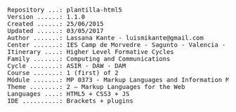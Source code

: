 <pre>
Repository ...: plantilla-html5
Version ......: 1.1.0
Created ......: 25/06/2015
Updated ......: 03/05/2017
Author .......: Lassana Kante - luismikante@gmail.com
Center .......: IES Camp de Morvedre - Sagunto - Valencia - Spain
Itinerary ....: Higher Level Formative Cycles
Family .......: Computing and Communications
Cycle ........: ASIR - DAW - DAM
Course .......: 1 (first) of 2
Módule .......: MP 0373 - Markup Languages and Information Management Systems
Theme ........: 2 – Markup Languages for the Web
Languages ....: HTML5 + CSS3 + JS
IDE ..........: Brackets + plugins
<pre>